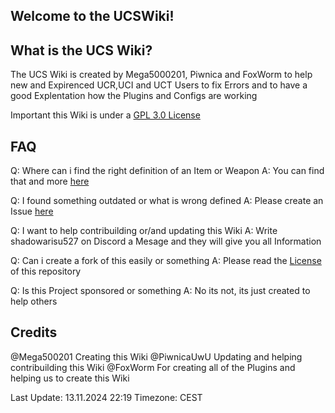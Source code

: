 ## Welcome to the UCSWiki! ##

## What is the UCS Wiki? ##

The UCS Wiki is created by Mega5000201, Piwnica and FoxWorm to help new and Expirenced UCR,UCI and UCT Users to  fix Errors and to have a good Explentation how the Plugins and Configs are working

Important this Wiki is under a [GPL 3.0 License](https://github.com/Mega500201/UCS-Wiki/blob/main/LICENSE) 

## FAQ ##

Q: Where can i find the right definition of an Item or Weapon
A: You can find that and more [here](https://github.com/Mega500201/UCS-Wiki/tree/main/UCR%20Wiki/Useful%20Information)

Q: I found something outdated or what is wrong defined
A: Please create an Issue [here](https://github.com/Mega500201/UCS-Wiki/issues)

Q: I want to help contribuilding or/and updating this Wiki
A: Write shadowarisu527 on Discord a Mesage and they will give you all Information

Q: Can i create a fork of this easily or something
A: Please read the [License](https://github.com/Mega500201/UCS-Wiki/blob/main/LICENSE) of this repository

Q: Is this Project sponsored or something
A: No its not, its just created to help others

## Credits ##

@Mega500201 Creating this Wiki
@PiwnicaUwU Updating and helping contribuilding this Wiki
@FoxWorm For creating all of the Plugins and helping us to create this Wiki

Last Update: 13.11.2024 22:19 
Timezone: CEST
